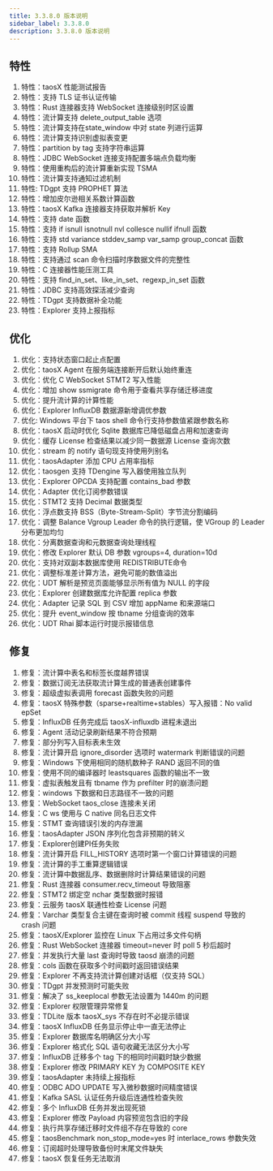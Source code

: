 ```yaml
---
title: 3.3.8.0 版本说明
sidebar_label: 3.3.8.0
description: 3.3.8.0 版本说明
---
```


## 特性
  1. 特性：taosX 性能测试报告
  2. 特性：支持 TLS 证书认证传输
  3. 特性：Rust 连接器支持 WebSocket 连接级别时区设置
  4. 特性：流计算支持 delete_output_table 选项
  5. 特性：流计算支持在state_window 中对 state 列进行运算
  6. 特性：流计算支持识别虚拟表变更
  7. 特性：partition by tag 支持字符串运算
  8. 特性：JDBC WebSocket 连接支持配置多端点负载均衡
  9. 特性：使用重构后的流计算重新实现 TSMA
 10. 特性：流计算支持通知过滤机制
 11. 特性: TDgpt 支持 PROPHET 算法
 12. 特性：增加皮尔逊相关系数计算函数
 13. 特性：taosX Kafka 连接器支持获取并解析 Key
 14. 特性：支持 date 函数
 15. 特性：支持 if isnull isnotnull nvl collesce nullif ifnull 函数
 16. 特性：支持 std variance stddev_samp var_samp group_concat 函数
 17. 特性：支持 Rollup SMA
 18. 特性：支持通过 scan 命令扫描时序数据文件的完整性
 19. 特性：C 连接器性能压测工具
 20. 特性：支持 find_in_set、like_in_set、regexp_in_set 函数
 21. 特性：JDBC 支持高效探活减少查询
 22. 特性：TDgpt 支持数据补全功能
 23. 特性：Explorer 支持上报指标

## 优化
  1. 优化：支持状态窗口起止点配置
  2. 优化：taosX Agent 在服务端连接断开后默认始终重连
  3. 优化：优化 C WebSocket STMT2 写入性能
  4. 优化：增加 show ssmigrate 命令用于查看共享存储迁移进度
  5. 优化：提升流计算的计算性能
  6. 优化：Explorer InfluxDB 数据源新增调优参数
  7. 优化: Windows 平台下 taos shell 命令行支持参数值紧跟参数名称
  8. 优化：taosX 启动时优化 Sqlite 数据库已降低磁盘占用和加速查询
  9. 优化：缓存 License 检查结果以减少同一数据源 License 查询次数
 10. 优化：stream 的 notify 语句现支持使用列别名
 11. 优化：taosAdapter 添加 CPU 占用率指标
 12. 优化：taosgen 支持 TDengine 写入器使用独立队列
 13. 优化：Explorer OPCDA 支持配置 contains_bad 参数
 14. 优化：Adapter 优化订阅参数错误
 15. 优化：STMT2 支持 Decimal 数据类型
 16. 优化​​：浮点数支持 ​​BSS（Byte-Stream-Split）字节流分割编码
 17. 优化：调整 Balance Vgroup Leader 命令的执行逻辑，使 VGroup 的 Leader 分布更加均匀
 18. 优化：分离数据查询和元数据查询处理线程
 19. 优化：修改 Explorer 默认 DB 参数 vgroups=4, duration=10d
 20. 优化：支持对双副本数据库使用 REDISTRIBUTE命令
 21. 优化：调整标准差计算方法，避免可能的数值溢出
 22. 优化：UDT 解析是预览页面能够显示所有值为 NULL 的字段
 23. 优化：Explorer 创建数据库允许配置 replica 参数
 24. 优化：Adapter 记录 SQL 到 CSV 增加 appName 和来源端口
 25. 优化：提升 event_window 按 tbname 分组查询的效率
 26. 优化：UDT Rhai 脚本运行时提示报错信息

## 修复
  1. 修复：流计算中表名和标签长度越界错误
  2. 修复：数据订阅无法获取流计算生成的普通表创建事件
  3. 修复：超级虚拟表调用 forecast 函数失败的问题
  4. 修复：taosX 特殊参数（sparse+realtime+stables）写入报错：No valid epSet
  5. 修复：InfluxDB 任务完成后 taosX-influxdb 进程未退出
  6. 修复：Agent 活动记录刷新结果不符合预期
  7. 修复：部分列写入目标表未生效
  8. 修复：流计算开启 ignore_disorder 选项时 watermark 判断错误的问题
  9. 修复：Windows 下使用相同的随机数种子 RAND 返回不同的值
 10. 修复：使用不同的编译器时 leastsquares 函数的输出不一致
 11. 修复：虚拟表触发且有 tbname 作为 prefilter 时的崩溃问题
 12. 修复：windows 下数据和日志路径不一致的问题
 13. 修复：WebSocket taos_close 连接未关闭
 14. 修复：C ws 使用与 C native 同名日志文件
 15. 修复：STMT 查询错误引发的内存泄漏
 16. 修复：taosAdapter JSON 序列化包含非预期的转义
 17. 修复：Explorer创建PI任务失败
 18. 修复：流计算开启 FILL_HISTORY 选项时第一个窗口计算错误的问题
 19. 修复：流计算的手工重算逻辑错误
 20. 修复：流计算中数据乱序、数据删除时计算结果错误的问题
 21. 修复：Rust 连接器 consumer.recv_timeout 导致阻塞
 22. 修复：STMT2 绑定空 nchar 类型数据时报错
 23. 修复：云服务 taosX 联通性检查 License 问题
 24. 修复：Varchar 类型复合主键在查询时被 commit 线程 suspend 导致的 crash 问题
 25. 修复：taosX/Explorer 监控在 Linux 下占用过多文件句柄
 26. 修复：Rust WebSocket 连接器 timeout=never 时 poll 5 秒后超时
 27. 修复：并发执行大量 last 查询时导致 taosd 崩溃的问题
 28. 修复：cols 函数在获取多个时间戳时返回错误结果
 29. 修复：Explorer 不再支持流计算创建对话框（仅支持 SQL）
 30. 修复：TDgpt 并发预测时可能失败
 31. 修复：解决了 ss_keeplocal 参数无法设置为 1440m 的问题
 32. 修复：Explorer 权限管理异常修复
 33. 修复：TDLite 版本 taosX_sys 不存在时不必提示错误
 34. 修复：taosX InfluxDB 任务显示停止中一直无法停止
 35. 修复：Explorer 数据库名明确区分大小写
 36. 修复：Explorer 格式化 SQL 语句收藏无法区分大小写
 37. 修复：InfluxDB 迁移多个 tag 下的相同时间戳时缺少数据
 38. 修复：Explorer 修改 PRIMARY KEY 为 COMPOSITE KEY
 39. 修复：taosAdapter 未持续上报指标
 40. 修复：ODBC ADO UPDATE 写入微秒数据时间精度错误
 41. 修复：Kafka SASL 认证任务升级后连通性检查失败
 42. 修复：多个 InfluxDB 任务并发出现死锁
 43. 修复：Explorer 修改 Payload 内容预览包含旧的字段
 44. 修复：执行共享存储迁移时文件组不存在导致的 core
 45. 修复：taosBenchmark non_stop_mode=yes 时 interlace_rows 参数失效
 46. 修复：订阅超时处理导致备份时末尾文件缺失
 47. 修复：taosX 恢复任务无法取消


